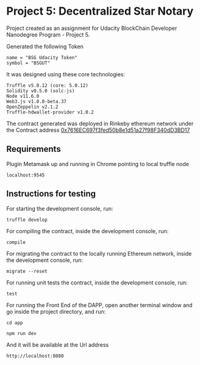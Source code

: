 # Project 5: Decentralized Star Notary

Project created as an assignment for Udacity BlockChain Developer Nanodegree Program - Project 5.

Generated the following Token

```
name = "BSG Udacity Token"
symbol = "BSGUT"
```

It was designed using these core technologies:

```
Truffle v5.0.12 (core: 5.0.12)
Solidity v0.5.0 (solc-js)
Node v11.6.0
Web3.js v1.0.0-beta.37
OpenZeppelin v2.1.2
Truffle-hdwallet-provider v1.0.2
```

The contract generated was deployed in Rinkeby ethereum network under the Contract address [0x7616EC697f3fed50b8e1d51a27f98F340dD3BD17](https://rinkeby.etherscan.io/address/0x7616ec697f3fed50b8e1d51a27f98f340dd3bd17)

## Requirements

Plugin Metamask up and running in Chrome pointing to local truffle node

```
localhost:9545
```

## Instructions for testing

For starting the development console, run:

```
truffle develop
```

For compiling the contract, inside the development console, run:

```
compile
```

For migrating the contract to the locally running Ethereum network, inside the development console, run:

```
migrate --reset
```

For running unit tests the contract, inside the development console, run:

```
test
```

For running the Front End of the DAPP, open another terminal window and go inside the project directory, and run:

```
cd app

npm run dev
```

And it will be available at the Url address

```
http://localhost:8080
```
